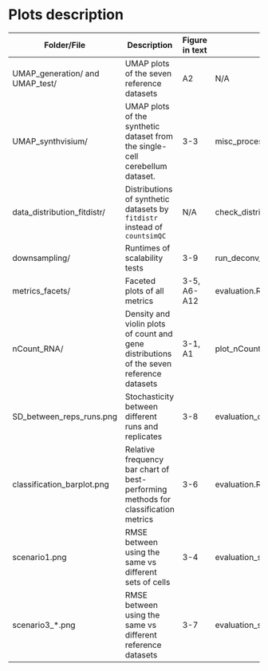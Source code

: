 # Plots description

| Folder/File                     | Description                                                                              | Figure in text | Script to create plot (`/Scripts/`)               |
|---------------------------------|------------------------------------------------------------------------------------------|----------------|---------------------------------------------------|
| UMAP_generation/ and UMAP_test/ | UMAP plots of the seven reference datasets                                               | A2             | N/A                                               |
| UMAP_synthvisium/               | UMAP plots of the synthetic dataset from the single-cell cerebellum dataset.             | 3-3            | misc_processing.R                                 |
| data_distribution_fitdistr/     | Distributions of synthetic datasets by `fitdistr` instead of `countsimQC`                | N/A            | check_distributions_fitdistr.R                    |
| downsampling/                   | Runtimes of scalability tests                                                            | 3-9            | run_deconv_downsample/downsample_plot_heatmaps.py |
| metrics_facets/                 | Faceted plots of all metrics                                                             | 3-5, A6-A12    | evaluation.R                                      |
| nCount_RNA/                     | Density and violin plots of count and gene distributions of the seven reference datasets | 3-1, A1        | plot_nCount.R                                     |
| SD_between_reps_runs.png        | Stochasticity between different runs and replicates                                      | 3-8            | evaluation_old_3reps3runs.R                       |
| classification_barplot.png      | Relative frequency bar chart of best-performing methods for classification metrics       | 3-6            | evaluation.R                                      |
| scenario1.png                   | RMSE between using the same vs different sets of cells                                   | 3-4            | evaluation_s1.R                                   |
| scenario3_*.png                 | RMSE between using the same vs different reference datasets                              | 3-7            | evaluation_s3.R                                   |
